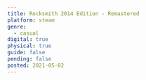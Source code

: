 ```yaml
---
title: Rocksmith 2014 Edition - Remastered
platform: steam
genre:
  - casual
digital: true
physical: true
guide: false
pending: false
posted: 2021-05-02
---
```

